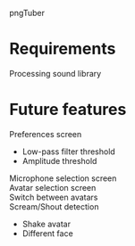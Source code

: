 pngTuber


# Requirements
Processing sound library

# Future features
Preferences screen  
- Low-pass filter threshold  
- Amplitude threshold  

Microphone selection screen  
Avatar selection screen  
Switch between avatars  
Scream/Shout detection  
- Shake avatar  
- Different face  
  
  
